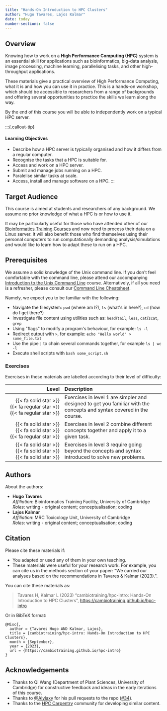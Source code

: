 ```yaml
---
title: "Hands-On Introduction to HPC Clusters"
author: "Hugo Tavares, Lajos Kalmar"
date: today
number-sections: false
---
```


## Overview 

Knowing how to work on a **High Performance Computing (HPC)** system is an essential skill for applications such as bioinformatics, big-data analysis, image processing, machine learning, parallelising tasks, and other high-throughput applications. 

These materials give a practical overview of High Performance Computing, what it is and how you can use it in practice. 
This is a hands-on workshop, which should be accessible to researchers from a range of backgrounds and offering several opportunities to practice the skills we learn along the way.

By the end of this course you will be able to independently work on a typical HPC server.

:::{.callout-tip}
#### Learning Objectives

- Describe how a HPC server is typically organised and how it differs from a regular computer.
- Recognise the tasks that a HPC is suitable for. 
- Access and work on a HPC server.
- Submit and manage jobs running on a HPC.
- Paralelise similar tasks at scale.
- Access, install and manage software on a HPC.
:::


## Target Audience

This course is aimed at students and researchers of any background. 
We assume no prior knowledge of what a HPC is or how to use it.

It may be particularly useful for those who have attended other of our [Bioinformatics Training Courses](https://www.training.cam.ac.uk/bioinformatics/search) and now need to process their data on a Linux server. 
It will also benefit those who find themselves using their personal computers to run computationally demanding analysis/simulations and would like to learn how to adapt these to run on a HPC.


## Prerequisites

We assume a solid knowledge of the Unix command line. 
If you don't feel comfortable with the command line, please attend our accompanying [Introduction to the Unix Command Line](https://training.csx.cam.ac.uk/bioinformatics/course/bioinfo-unix2) course.
Alternatively, if all you need is a refresher, please consult our [Command Line Cheatsheet](99-unix_cheatsheet.html). 

Namely, we expect you to be familiar with the following:

- Navigate the filesystem: `pwd` (where am I?), `ls` (what's in here?), `cd` (how do I get there?)
- Investigate file content using utilities such as: `head`/`tail`, `less`, `cat`/`zcat`, `grep`
- Using "flags" to modify a program's behaviour, for example: `ls -l`
- Redirect output with `>`, for example: `echo "Hello world" > some_file.txt`
- Use the pipe `|` to chain several commands together, for example `ls | wc -l`
- Execute shell scripts with `bash some_script.sh`


<!-- Training Developer note: comment the following section out if you did not assign levels to your exercises -->
### Exercises

Exercises in these materials are labelled according to their level of difficulty:

| Level | Description |
| ----: | :---------- |
| {{< fa solid star >}} {{< fa regular star >}} {{< fa regular star >}} | Exercises in level 1 are simpler and designed to get you familiar with the concepts and syntax covered in the course. |
| {{< fa solid star >}} {{< fa solid star >}} {{< fa regular star >}} | Exercises in level 2 combine different concepts together and apply it to a given task. |
| {{< fa solid star >}} {{< fa solid star >}} {{< fa solid star >}} | Exercises in level 3 require going beyond the concepts and syntax introduced to solve new problems. |


## Authors
<!-- 
The listing below shows an example of how you can give more details about yourself.
These examples include icons with links to GitHub and Orcid. 
-->

About the authors:

- **Hugo Tavares**
  <a href="https://orcid.org/0000-0001-9373-2726" target="_blank"><i class="fa-brands fa-orcid" style="color:#a6ce39"></i></a> 
  <a href="https://github.com/tavareshugo" target="_blank"><i class="fa-brands fa-github" style="color:#4078c0"></i></a>  
  _Affiliation_: Bioinformatics Training Facility, University of Cambridge  
  _Roles_: writing - original content; conceptualisation; coding
- **Lajos Kalmar**
  <a href="https://github.com/" target="_blank"><i class="fa-brands fa-github" style="color:#4078c0"></i></a>  
  _Affiliation_: MRC Toxicology Unit, University of Cambridge  
  _Roles_: writing - original content; conceptualisation; coding


## Citation

Please cite these materials if:

- You adapted or used any of them in your own teaching.
- These materials were useful for your research work. For example, you can cite us in the methods section of your paper: "We carried our analyses based on the recommendations in Tavares & Kalmar (2023).".

You can cite these materials as:

> Tavares H, Kalmar L (2023) “cambiotraining/hpc-intro: Hands-On Introduction to HPC Clusters”, https://cambiotraining.github.io/hpc-intro

Or in BibTeX format:

```
@Misc{,
  author = {Tavares Hugo AND Kalmar, Lajos},
  title = {cambiotraining/hpc-intro: Hands-On Introduction to HPC Clusters},
  month = {September},
  year = {2023},
  url = {https://cambiotraining.github.io/hpc-intro}
}
```

## Acknowledgements

<!-- if there are no acknowledgements we can delete this section -->

- Thanks to Qi Wang (Department of Plant Sciences, University of Cambridge) for constructive feedback and ideas in the early iterations of this course.
- Thanks to [@Alylaxy](https://github.com/Alylaxy) for his pull requests to the repo ([#34](https://github.com/cambiotraining/hpc-intro/pull/34)).
- Thanks to the [HPC Carpentry](https://www.hpc-carpentry.org/index.html) community for developing similar content.
